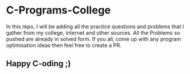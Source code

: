 # C-Programs-College

In this repo, I will be adding all the practice questions and problems that I gather from my college, internet and other sources.
All the Problems so pushed are already in solved form. If you all, come up with any program optimisation ideas then feel free to create a PR.

## Happy C-oding ;)
